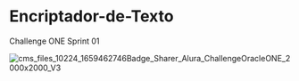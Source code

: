 # Encriptador-de-Texto
Challenge ONE Sprint 01

![cms_files_10224_1659462746Badge_Sharer_Alura_ChallengeOracleONE_2000x2000_V3](https://user-images.githubusercontent.com/84148997/187100584-dc932d5d-9326-42c7-8a9b-7743f7dd571a.png)
